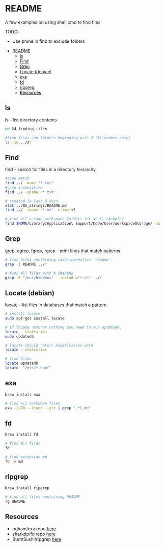 # README

A few examples on using shell cmd to find files

TODO:

* Use prune in find to exclude folders

- [README](#readme)
  - [ls](#ls)
  - [Find](#find)
  - [Grep](#grep)
  - [Locate (debian)](#locate-debian)
  - [exa](#exa)
  - [fd](#fd)
  - [ripgrep](#ripgrep)
  - [Resources](#resources)

## ls

ls - list directory contents

```sh
cd 24_finding_files

#find files and folders beginning with 2 (filenames only) 
ls -1d ../2* 
```

## Find

find - search for files in a directory hierarchy

```sh
#case match
find ../ -name "*.txt" 
#case-insensitive
find ../ -iname "*.txt"

# created in last 3 days
stat ../05_strings/README.md  
find ../ -iname "*.md" -ctime +3

# find all vscode workspace folders for shell_examples
find $HOME/Library/Application\ Support/Code/User/workspaceStorage/ -name "*.json" -print -exec jq . {} \; | grep -A 10 -B 10 'shell_examples"'
```

## Grep

grep, egrep, fgrep, rgrep - print lines that match patterns

```sh
# find files containing case-insenitive 'readme'. 
grep -i README ../*

# find all files with a shebang
grep -R "/usr/bin/env" --include="*.sh" ../* 
```

## Locate (debian)

locate - list files in databases that match a pattern

```sh
# install locate
sudo apt-get install locate

# if locate returns nothing you need to run updatedb.
locate --statistics  
sudo updatedb

# locate should return modification date
locate --statistics  

# find files
locate updatedb
locate  "/etc/*.conf"
```

## exa

```sh
brew install exa

# find all markdown files
exa -laTR --icons --git | grep ".*\.md"
```

## fd

```sh
brew install fd

# find all files
fd

# find extension md
fd -e md
```

## ripgrep

```sh
brew install ripgrep

# find all files containing README
rg README
```


## Resources

* ogham/exa repo [here](https://github.com/ogham/exa)  
* sharkdp/fd repo [here](https://github.com/sharkdp/fd)  
* BurntSushi/ripgrep [here](https://github.com/BurntSushi/ripgrep)  
